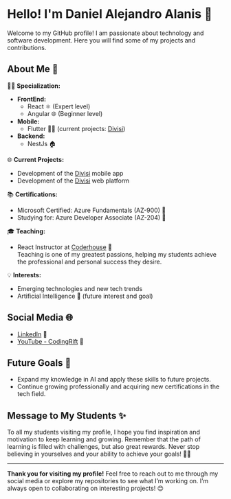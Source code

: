 # **Hello! I'm Daniel Alejandro Alanis 👋**

Welcome to my GitHub profile! I am passionate about technology and software development. Here you will find some of my projects and contributions.

## **About Me 🚀**

👨‍💻 **Specialization:**  
- **FrontEnd:**
  - React ⚛️ (Expert level)
  - Angular 🌐 (Beginner level)
- **Mobile:**  
  - Flutter 📱🔄 (current projects: [Divisi](https://divisi.app/))
- **Backend:**  
  - NestJs 🏠

🌐 **Current Projects:**  
- Development of the [Divisi](https://divisi.app/) mobile app
- Development of the [Divisi](https://divisi.app/) web platform

📚 **Certifications:**  
- Microsoft Certified: Azure Fundamentals (AZ-900) 🏅
- Studying for: Azure Developer Associate (AZ-204) 📖

🎓 **Teaching:**  
- React Instructor at [Coderhouse](https://www.coderhouse.com/) 🏫  
  Teaching is one of my greatest passions, helping my students achieve the professional and personal success they desire.

💡 **Interests:**  
- Emerging technologies and new tech trends
- Artificial Intelligence 🤖 (future interest and goal)

## **Social Media 🌐**

- [LinkedIn](https://www.linkedin.com/in/danielalejandroalanis/) 💼
- [YouTube - CodingRift](https://www.youtube.com/@CodingRift) 🎥

## **Future Goals 🎯**

- Expand my knowledge in AI and apply these skills to future projects.
- Continue growing professionally and acquiring new certifications in the tech field.

## **Message to My Students ✨**  
To all my students visiting my profile, I hope you find inspiration and motivation to keep learning and growing. Remember that the path of learning is filled with challenges, but also great rewards. Never stop believing in yourselves and your ability to achieve your goals! 🚀💪

---

**Thank you for visiting my profile!** Feel free to reach out to me through my social media or explore my repositories to see what I’m working on. I’m always open to collaborating on interesting projects! 😊
